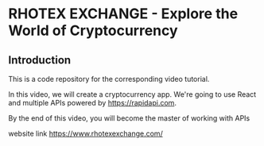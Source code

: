 # RHOTEX EXCHANGE - Explore the World of Cryptocurrency

## Introduction
This is a code repository for the corresponding video tutorial. 

In this video, we will create a cryptocurrency app. We're going to use React and multiple APIs powered by https://rapidapi.com.

By the end of this video, you will become the master of working with APIs

website link https://www.rhotexexchange.com/